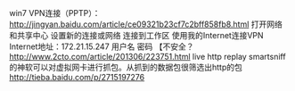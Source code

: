 win7 VPN连接（PPTP）：
http://jingyan.baidu.com/article/ce09321b23cf7c2bff858fb8.html
打开网络和共享中心
设置新的连接或网络
连接到工作区
使用我的Internet连接VPN
Internet地址：172.21.15.247
用户名 密码
【不安全？
http://www.2cto.com/article/201306/223751.html
live http replay
smartsniff的神软可以对虚拟网卡进行抓包。从抓到的数据包很筛选出http的包
http://tieba.baidu.com/p/2715197276
